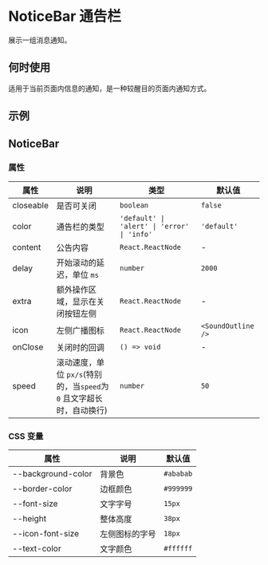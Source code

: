 # NoticeBar 通告栏

展示一组消息通知。

## 何时使用

适用于当前页面内信息的通知，是一种较醒目的页面内通知方式。

## 示例

<code src="./demos/demo1.tsx"></code>

## NoticeBar

### 属性

| 属性      | 说明                                                                  | 类型                                        | 默认值             |
| --------- | --------------------------------------------------------------------- | ------------------------------------------- | ------------------ |
| closeable | 是否可关闭                                                            | `boolean`                                   | `false`            |
| color     | 通告栏的类型                                                          | `'default' \| 'alert' \| 'error' \| 'info'` | `'default'`        |
| content   | 公告内容                                                              | `React.ReactNode`                           | -                  |
| delay     | 开始滚动的延迟，单位 `ms`                                             | `number`                                    | `2000`             |
| extra     | 额外操作区域，显示在关闭按钮左侧                                      | `React.ReactNode`                           | -                  |
| icon      | 左侧广播图标                                                          | `React.ReactNode`                           | `<SoundOutline />` |
| onClose   | 关闭时的回调                                                          | `() => void`                                | -                  |
| speed     | 滚动速度，单位 `px/s`(特别的，当`speed`为 `0` 且文字超长时，自动换行) | `number`                                    | `50`               |

### CSS 变量

| 属性               | 说明           | 默认值    |
| ------------------ | -------------- | --------- |
| --background-color | 背景色         | `#ababab` |
| --border-color     | 边框颜色       | `#999999` |
| --font-size        | 文字字号       | `15px`    |
| --height           | 整体高度       | `38px`    |
| --icon-font-size   | 左侧图标的字号 | `18px`    |
| --text-color       | 文字颜色       | `#ffffff` |
